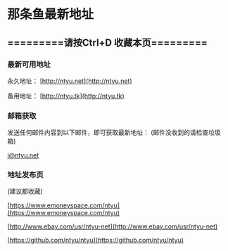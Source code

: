 # 那条鱼最新地址

## =========请按Ctrl+D 收藏本页=========

### 最新可用地址
永久地址：
[http://ntyu.net](http://ntyu.net)

备用地址：
[http://ntyu.tk](http://ntyu.tk)

### 邮箱获取
发送任何邮件内容到以下邮件，即可获取最新地址：
(邮件没收到的请检查垃圾箱)

i@ntyu.net


### 地址发布页
(建议都收藏)

[https://www.emoneyspace.com/ntyu](https://www.emoneyspace.com/ntyu)

[http://www.ebay.com/usr/ntyu-net](http://www.ebay.com/usr/ntyu-net)

[https://github.com/ntyu/ntyu](https://github.com/ntyu/ntyu)

